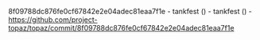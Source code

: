 8f09788dc876fe0cf67842e2e04adec81eaa7f1e - tankfest () - tankfest () - https://github.com/project-topaz/topaz/commit/8f09788dc876fe0cf67842e2e04adec81eaa7f1e
